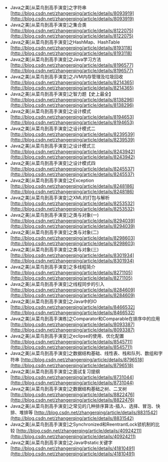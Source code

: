 - Java之美[从菜鸟到高手演变]之字符串 [http://blog.csdn.net/zhangerqing/article/details/8093919](http://blog.csdn.net/zhangerqing/article/details/8093919)
- Java之美[从菜鸟到高手演变]之集合类 [http://blog.csdn.net/zhangerqing/article/details/8122075](http://blog.csdn.net/zhangerqing/article/details/8122075)
- Java之美[从菜鸟到高手演变]之HashMap、HashTable [http://blog.csdn.net/zhangerqing/article/details/8193118](http://blog.csdn.net/zhangerqing/article/details/8193118)
- Java之美[从菜鸟到高手演变]之Java学习方法 [http://blog.csdn.net/zhangerqing/article/details/8196577](http://blog.csdn.net/zhangerqing/article/details/8196577)
- Java之美[从菜鸟到高手演变]之JVM内存管理及垃圾回收 [http://blog.csdn.net/zhangerqing/article/details/8214365](http://blog.csdn.net/zhangerqing/article/details/8214365)
- Java之美[从菜鸟到高手演变]之智力题【史上最全】 [http://blog.csdn.net/zhangerqing/article/details/8138296](http://blog.csdn.net/zhangerqing/article/details/8138296)
- Java之美[从菜鸟到高手演变]之设计模式 [http://blog.csdn.net/zhangerqing/article/details/8194653](http://blog.csdn.net/zhangerqing/article/details/8194653)
- Java之美[从菜鸟到高手演变]之设计模式二 [http://blog.csdn.net/zhangerqing/article/details/8239539](http://blog.csdn.net/zhangerqing/article/details/8239539)
- Java之美[从菜鸟到高手演变]之设计模式三 [http://blog.csdn.net/zhangerqing/article/details/8243942](http://blog.csdn.net/zhangerqing/article/details/8243942)
- Java之美[从菜鸟到高手演变]之设计模式四 [http://blog.csdn.net/zhangerqing/article/details/8245537](http://blog.csdn.net/zhangerqing/article/details/8245537)
- Java之美[从菜鸟到高手演变]之Exception [http://blog.csdn.net/zhangerqing/article/details/8248186](http://blog.csdn.net/zhangerqing/article/details/8248186)
- Java之美[从菜鸟到高手演变]之XML的打包与解析 [http://blog.csdn.net/zhangerqing/article/details/8253532](http://blog.csdn.net/zhangerqing/article/details/8253532)
- Java之美[从菜鸟到高手演变]之类与对象(一) [http://blog.csdn.net/zhangerqing/article/details/8294039](http://blog.csdn.net/zhangerqing/article/details/8294039)
- Java之美[从菜鸟到高手演变]之类与对象(二) [http://blog.csdn.net/zhangerqing/article/details/8298603](http://blog.csdn.net/zhangerqing/article/details/8298603)
- Java之美[从菜鸟到高手演变]之类与对象(三) [http://blog.csdn.net/zhangerqing/article/details/8301934](http://blog.csdn.net/zhangerqing/article/details/8301934)
- Java之美[从菜鸟到高手演变]之多线程简介 [http://blog.csdn.net/zhangerqing/article/details/8271105](http://blog.csdn.net/zhangerqing/article/details/8271105)
- Java之美[从菜鸟到高手演变]之线程同步的引入 [http://blog.csdn.net/zhangerqing/article/details/8284609](http://blog.csdn.net/zhangerqing/article/details/8284609)
- Java之美[从菜鸟到高手演变]之Java中的IO [http://blog.csdn.net/zhangerqing/article/details/8466532](http://blog.csdn.net/zhangerqing/article/details/8466532)
- Java之美[从菜鸟到高手演练]之Comparator和Comparable在排序中的应用 [http://blog.csdn.net/zhangerqing/article/details/8093387](http://blog.csdn.net/zhangerqing/article/details/8093387)
- Java之美[从菜鸟到高手演变]之eclipse的使用、优化配置 [http://blog.csdn.net/zhangerqing/article/details/8545711](http://blog.csdn.net/zhangerqing/article/details/8545711)
- Java之美[从菜鸟到高手演变]之数据结构基础、线性表、栈和队列、数组和字符串 [http://blog.csdn.net/zhangerqing/article/details/8796518](http://blog.csdn.net/zhangerqing/article/details/8796518)
- Java之美[从菜鸟到高手演变]之面试复习提纲 [http://blog.csdn.net/zhangerqing/article/details/8731044](http://blog.csdn.net/zhangerqing/article/details/8731044)
- Java之美[从菜鸟到高手演变]之数据结构基础之树、二叉树 [http://blog.csdn.net/zhangerqing/article/details/8822476](http://blog.csdn.net/zhangerqing/article/details/8822476)
- Java之美[从菜鸟到高手演变]之常见的几种排序算法-插入、选择、冒泡、快排、堆排等 [http://blog.csdn.net/zhangerqing/article/details/8831542](http://blog.csdn.net/zhangerqing/article/details/8831542)
- Java之美[从菜鸟到高手演变]之Synchronized和ReentrantLock锁机制的比较 [http://blog.csdn.net/zhangerqing/article/details/40924211](http://blog.csdn.net/zhangerqing/article/details/40924211)
- Java之美[从菜鸟到高手演变]之Java中static关键字 [http://blog.csdn.net/zhangerqing/article/details/41810491](http://blog.csdn.net/zhangerqing/article/details/41810491)